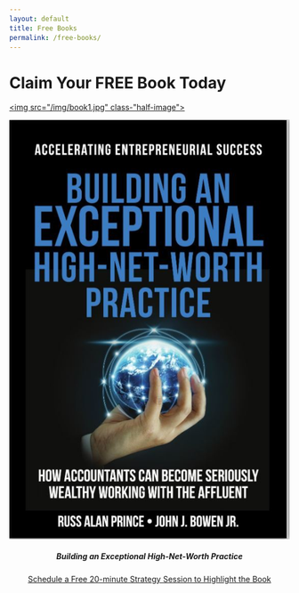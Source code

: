 ```yaml
---
layout: default
title: Free Books
permalink: /free-books/
---
```

<div class="center">
<h1 class="free-book">Claim Your FREE Book Today</h1>



<a href="https://mediabox.cegworldwide.com/members/_resources/books/ELITE_WEALTH_PLANNING" target="_blank"><img src="/img/book1.jpg" class-"half-image"></a><br>

<img src="/img/book.jpg" class="half-image"><br>
</div>

<center>
<h5 class="free-book-subtitle">Building an Exceptional High-Net-Worth Practice</h5>
<p class="readlink"><a href="https://calendly.com/phone2019calendar" target="_blank">Schedule a Free 20-minute Strategy Session to Highlight the Book</a></p>
</center>
